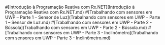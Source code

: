 #[Introdução à Programação Reativa com Rx.NET](Introdução à Programação Reativa com Rx.NET.md)
#[Trabalhando com sensores em UWP – Parte 1 – Sensor de Luz](Trabalhando com sensores em UWP – Parte 1 – Sensor de Luz.md)
#[Trabalhando com sensores em UWP - Parte 2 - Bússola](Trabalhando com sensores em UWP - Parte 2 - Bússola.md)
#[Trabalhando com sensores em UWP - Parte 3 - Inclinômetro](Trabalhando com sensores em UWP - Parte 3 - Inclinômetro.md)


